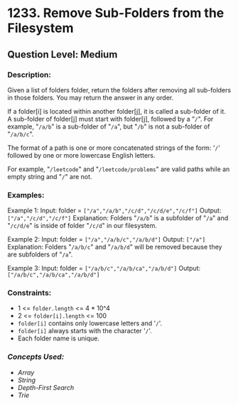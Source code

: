 # 1233. Remove Sub-Folders from the Filesystem
## Question Level: Medium
### Description:
Given a list of folders folder, return the folders after removing all sub-folders in those folders. You may return the answer in any order.

If a folder[i] is located within another folder[j], it is called a sub-folder of it. A sub-folder of folder[j] must start with folder[j], followed by a "``/``". For example, "``/a/b``" is a sub-folder of "``/a``", but "``/b``" is not a sub-folder of "``/a/b/c``".

The format of a path is one or more concatenated strings of the form: '``/``' followed by one or more lowercase English letters.

For example, "``/leetcode``" and "``/leetcode/problems``" are valid paths while an empty string and "``/``" are not.

### Examples:
Example 1:
Input: folder = ``["/a","/a/b","/c/d","/c/d/e","/c/f"]``
Output: ``["/a","/c/d","/c/f"]``
Explanation: Folders "``/a/b``" is a subfolder of "``/a``" and "``/c/d/e``" is inside of folder "``/c/d``" in our filesystem.

Example 2:
Input: folder = ``["/a","/a/b/c","/a/b/d"]``
Output: ``["/a"]``
Explanation: Folders "``/a/b/c``" and "``/a/b/d``" will be removed because they are subfolders of "``/a``".

Example 3:
Input: folder = ``["/a/b/c","/a/b/ca","/a/b/d"]``
Output: ``["/a/b/c","/a/b/ca","/a/b/d"]``

### Constraints:

- 1 <= ``folder.length`` <= 4 * 10^4
- 2 <= ``folder[i].length`` <= 100
- ``folder[i]`` contains only lowercase letters and '``/``'.
- ``folder[i]`` always starts with the character '``/``'.
- Each folder name is unique.

### <i>Concepts Used:
- Array
- String
- Depth-First Search
- Trie </i>